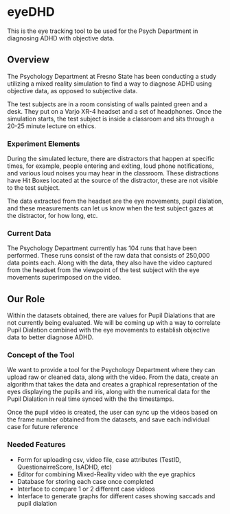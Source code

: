 # eyeDHD
This is the eye tracking tool to be used for the Psych Department in diagnosing ADHD with objective data.

<h2>Overview</h2>
<p>
  The Psychology Department at Fresno State has been conducting a study utilizing a mixed reality simulation to find a way to diagnose ADHD using objective data, as opposed to subjective data.
</p>
<p>
  The test subjects are in a room consisting of walls painted green and a desk. They put on a Varjo XR-4 headset and a set of headphones. Once the simulation starts, the test subject is inside a classroom and sits through a 20-25 minute lecture on ethics. 
</p>
<h3>Experiment Elements</h3>
<p>
  During the simulated lecture, there are distractors that happen at specific times, for example, people entering and exiting, loud phone notifications, and various loud noises you may hear in the classroom. These distractions have Hit Boxes located at the source of the distractor, these are not visible to the test subject.
</p>
<p>
  The data extracted from the headset are the eye movements, pupil dialation, and these measurements can let us know when the test subject gazes at the distractor, for how long, etc.
</p>
<h3>Current Data</h3>
<p>
  The Psychology Department currently has 104 runs that have been performed. These runs consist of the raw data that consists of 250,000 data points each. Along with the data, they also have the video captured from the headset from the viewpoint of the test subject with the eye movements superimposed on the video.
</p>
<h2>Our Role</h2>
<p>
  Within the datasets obtained, there are values for Pupil Dialations that are not currently being evaluated. We will be coming up with a way to correlate Pupil Dialation combined with the eye movements to establish objective data to better diagnose ADHD.
</p>
<h3>Concept of the Tool</h3>
<p>
  We want to provide a tool for the Psychology Department where they can upload raw or cleaned data, along with the video. From the data, create an algorithm that takes the data and creates a graphical representation of the eyes displaying the pupils and iris, along with the numerical data for the Pupil Dialation in real time synced with the the timestamps.
</p>
<p>
  Once the pupil video is created, the user can sync up the videos based on the frame number obtained from the datasets, and save each individual case for future reference
</p>
<h3>Needed Features</h3>
<ul>
  <li>Form for uploading csv, video file, case attributes (TestID, QuestionairreScore, IsADHD, etc)</li>
  <li>Editor for combining Mixed-Reality video with the eye graphics</li>
  <li>Database for storing each case once completed</li>
  <li>Interface to compare 1 or 2 different case videos</li>
  <li>Interface to generate graphs for different cases showing saccads and pupil dialation</li>
</ul>